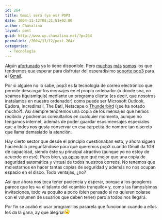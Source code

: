 ```yaml
---
id: 264
title: Gmail será (ya es) POP3
date: 2004-11-12T08:21:51+02:00
author: Chavalina
layout: post
guid: http://www.wp.chavalina.net/?p=264
permalink: /2004/11/12/post-264/
categories:
  - Tecnología
---
```

Algún <a href="http://www.isopixel.net/archives/002124.html" target="_blank">afortunado</a> ya lo tiene disponible. Pero <a href="http://zootropo.f2o.org/archivos/2004/11/11/nueva-caracteristica-para-gmail-soporte-pop3/" target="_blank">muchos</a> <a href="http://dmnet.bitacoras.com/index.php?id=5505" target="_blank">más</a> <a href="http://www.chavalina.net" target="_blank">somos</a> los que tendremos que esperar para disfrutar del esperadísimo <a href="http://gmail.google.com/support/bin/answer.py?answer=10350" target="_blank">soporte pop3</a> para el <a href="http://www.gmail.com" target="_blank">Gmail</a>.

Por si alguien no lo sabe, pop3 es la tecnología de correo electrónico que permite descargar los mensajes en el propio ordenador (o donde sea, no seamos tiquismiquis) mediante un programa cliente (es decir, que nosotros instalamos en nuestro ordenador) como puede ser Microsoft Outlook, Eudora, Incredimail, The Bat!, Netscape o <a href="http://www.mozilla.org/products/thunderbird/" target="_blank">Thunderbird</a> (&iquest;se ha notado mucho?). Así siempre tendremos una copia de los mensajes que hemos recibido y podremos consultarlos en cualquier momento, aunque no tengamos internet, además de poder guardar esos mensajes especiales que a todos nos gusta conservar en esa carpetita de nombre tan discreto que llama demasiado la atención.

Hay cierto sector que desde el principio cuestionaban esto, y ahora siguen haciéndolo preguntándose para qué queremos pop3 cuando Gmail da 1GB de capacidad, siendo éste su principal atractivo (aunque yo no estoy de acuerdo en eso). Pues bien, <a href="http://zootropo.f2o.org/archivos/2004/11/11/nueva-caracteristica-para-gmail-soporte-pop3/#comment-1658" target="_blank">yo opino</a> que qué mejor que una copia de seguridad automática y virtual de todos nuestros correos. No tenemos que molestarnos en hacer tantas copias de seguridad y además no nos ocupan espacio en el disco. Todo ventajas, &iquest;no?

Así que ahora nos toca tener paciencia y esperar, porque a los googleros parece que les va el talante del «cambio tranquilo» y, como las famosísimas invitaciones, todo va poquito a poco (bien pensado si no quieren colarse con el volumen de usuarios que deben tener) pero a todos nos llegará.

Por fin se acabó el usar programillas pasarela que funcionan cuando a ellos les da la gana, ay que alegría!![emo](/imagenes/emoticonos/guino.gif)